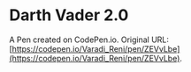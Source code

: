 # Darth Vader 2.0

A Pen created on CodePen.io. Original URL: [https://codepen.io/Varadi_Reni/pen/ZEVvLbe](https://codepen.io/Varadi_Reni/pen/ZEVvLbe).

